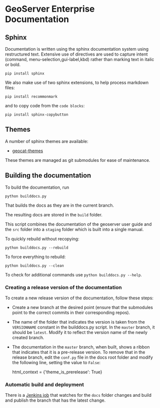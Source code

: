 # GeoServer Enterprise Documentation

## Sphinx

Documentation is written using the sphinx documentation system using restructured text. Extensive use of directives are used to capture intent (command, menu-selection,gui-label,kbd) rather than marking text in italic or bold.

```
pip install sphinx
```

We also make use of two sphinx extensions, to help process markdown files:

```
pip install recommonmark
```

and to copy code from the `code blocks`:
```
pip install sphinx-copybutton
```

## Themes

A number of sphinx themes are available:

* [geocat-themes](https://github.com/GeoCat/geocat-themes)

These themes are managed as git submodules for ease of maintenance.

## Building the documentation

To build the documentation, run

```
python builddocs.py
```

That builds the docs as they are in the current branch.

The resulting docs are stored in the ``build`` folder.

This script combines the documentation of the geoserver user guide and the ``src`` folder into a `staging` folder which is built into a single manual.

To quickly rebuild without recopying:

```
python builddocs.py --rebuild
```

To force everything to rebuild:

```
python builddocs.py --clean
```

To check for additional commands use `python builddocs.py --help`.

### Creating a release version of the documentation

To create a new release version of the documentation, follow these steps:

- Create a new branch at the desired point (ensure that the submodules point to the correct commits in their corresponding repos).

- The name of the folder that indicates the version is taken from the ``VERSIONNAME`` constant in the builddocs.py script. In the ``master`` branch, it should be ``latest``. Modify it to reflect the version name of the newly created branch.

- The documentation in the ``master`` branch, when built, shows a ribbon that indicates that it is a pre-release version. To remove that in the release branch, edit the ``conf.py`` file in the docs root folder and modify the following line, setting the value to ``False``:

	html_context = {'theme_is_prerelease': True}

### Automatic build and deployment

There is a [Jenkins job](https://eos.geocat.net/jenkins/job/build-geoserver-enterprise-docs-pipeline) that watches for the `docs` folder changes and build and publish the branch that has the latest change.

